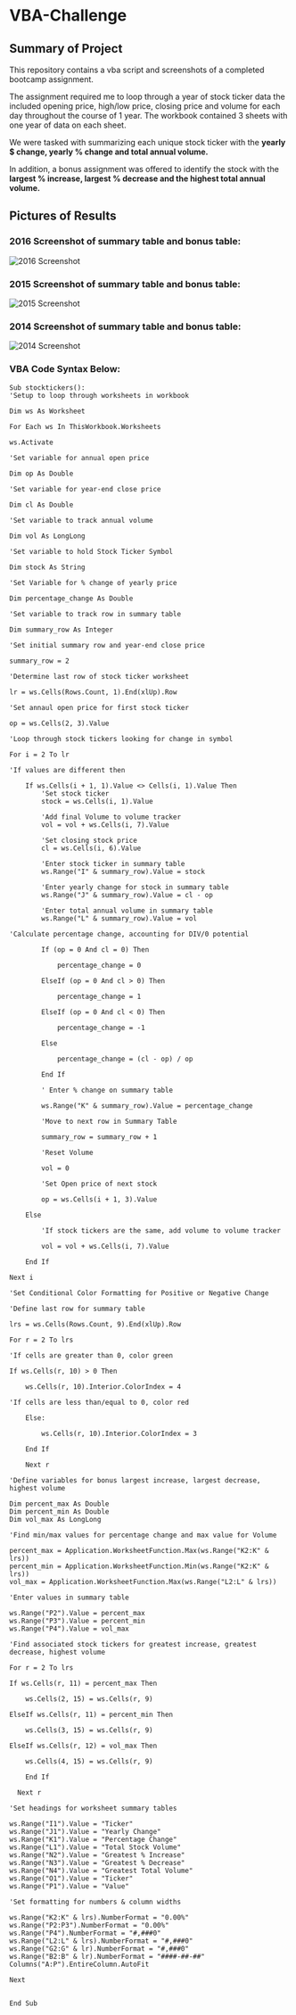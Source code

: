 # VBA-Challenge

## Summary of Project
This repository contains a vba script and screenshots of a completed bootcamp assignment. 

The assignment required me to loop through a year of stock ticker data the included opening price, high/low price, closing price and volume for each day throughout the course of 1 year. The workbook contained 3 sheets with one year of data on each sheet. 

We were tasked with summarizing each unique stock ticker with the **yearly $ change, yearly % change and total annual volume.** 

In addition, a bonus assignment was offered to identify the stock with the **largest % increase, largest % decrease and the highest total annual volume.** 

## Pictures of Results

### 2016 Screenshot of summary table and bonus table: 

![2016 Screenshot](/2016-pt-1.png)

### 2015 Screenshot of summary table and bonus table: 

![2015 Screenshot](/2015-pt-1.png)

### 2014 Screenshot of summary table and bonus table: 

![2014 Screenshot](/2014-pt-1.png)

### VBA Code Syntax Below:
```vba
Sub stocktickers():
'Setup to loop through worksheets in workbook

Dim ws As Worksheet

For Each ws In ThisWorkbook.Worksheets

ws.Activate

'Set variable for annual open price

Dim op As Double

'Set variable for year-end close price

Dim cl As Double

'Set variable to track annual volume

Dim vol As LongLong

'Set variable to hold Stock Ticker Symbol

Dim stock As String

'Set Variable for % change of yearly price

Dim percentage_change As Double

'Set variable to track row in summary table

Dim summary_row As Integer

'Set initial summary row and year-end close price

summary_row = 2

'Determine last row of stock ticker worksheet

lr = ws.Cells(Rows.Count, 1).End(xlUp).Row

'Set annaul open price for first stock ticker

op = ws.Cells(2, 3).Value

'Loop through stock tickers looking for change in symbol

For i = 2 To lr
  
'If values are different then

    If ws.Cells(i + 1, 1).Value <> Cells(i, 1).Value Then
        'Set stock ticker
        stock = ws.Cells(i, 1).Value
         
        'Add final Volume to volume tracker
        vol = vol + ws.Cells(i, 7).Value
            
        'Set closing stock price
        cl = ws.Cells(i, 6).Value
             
        'Enter stock ticker in summary table
        ws.Range("I" & summary_row).Value = stock
            
        'Enter yearly change for stock in summary table
        ws.Range("J" & summary_row).Value = cl - op
          
        'Enter total annual volume in summary table
        ws.Range("L" & summary_row).Value = vol
             
'Calculate percentage change, accounting for DIV/0 potential
            
        If (op = 0 And cl = 0) Then
            
            percentage_change = 0
        
        ElseIf (op = 0 And cl > 0) Then
            
            percentage_change = 1
        
        ElseIf (op = 0 And cl < 0) Then
            
            percentage_change = -1
        
        Else
            
            percentage_change = (cl - op) / op
        
        End If
            
        ' Enter % change on summary table

        ws.Range("K" & summary_row).Value = percentage_change
            
        'Move to next row in Summary Table
             
        summary_row = summary_row + 1
             
        'Reset Volume
             
        vol = 0
             
        'Set Open price of next stock
             
        op = ws.Cells(i + 1, 3).Value
    
    Else
    
        'If stock tickers are the same, add volume to volume tracker
        
        vol = vol + ws.Cells(i, 7).Value
        
    End If
    
Next i

'Set Conditional Color Formatting for Positive or Negative Change

'Define last row for summary table

lrs = ws.Cells(Rows.Count, 9).End(xlUp).Row

For r = 2 To lrs

'If cells are greater than 0, color green

If ws.Cells(r, 10) > 0 Then

    ws.Cells(r, 10).Interior.ColorIndex = 4

'If cells are less than/equal to 0, color red

    Else:
        
        ws.Cells(r, 10).Interior.ColorIndex = 3
    
    End If
    
    Next r

'Define variables for bonus largest increase, largest decrease, highest volume

Dim percent_max As Double
Dim percent_min As Double
Dim vol_max As LongLong

'Find min/max values for percentage change and max value for Volume

percent_max = Application.WorksheetFunction.Max(ws.Range("K2:K" & lrs))
percent_min = Application.WorksheetFunction.Min(ws.Range("K2:K" & lrs))
vol_max = Application.WorksheetFunction.Max(ws.Range("L2:L" & lrs))

'Enter values in summary table

ws.Range("P2").Value = percent_max
ws.Range("P3").Value = percent_min
ws.Range("P4").Value = vol_max

'Find associated stock tickers for greatest increase, greatest decrease, highest volume

For r = 2 To lrs

If ws.Cells(r, 11) = percent_max Then
    
    ws.Cells(2, 15) = ws.Cells(r, 9)

ElseIf ws.Cells(r, 11) = percent_min Then
    
    ws.Cells(3, 15) = ws.Cells(r, 9)
   
ElseIf ws.Cells(r, 12) = vol_max Then
    
    ws.Cells(4, 15) = ws.Cells(r, 9)
    
    End If
  
  Next r

'Set headings for worksheet summary tables

ws.Range("I1").Value = "Ticker"
ws.Range("J1").Value = "Yearly Change"
ws.Range("K1").Value = "Percentage Change"
ws.Range("L1").Value = "Total Stock Volume"
ws.Range("N2").Value = "Greatest % Increase"
ws.Range("N3").Value = "Greatest % Decrease"
ws.Range("N4").Value = "Greatest Total Volume"
ws.Range("O1").Value = "Ticker"
ws.Range("P1").Value = "Value"

'Set formatting for numbers & column widths

ws.Range("K2:K" & lrs).NumberFormat = "0.00%"
ws.Range("P2:P3").NumberFormat = "0.00%"
ws.Range("P4").NumberFormat = "#,###0"
ws.Range("L2:L" & lrs).NumberFormat = "#,###0"
ws.Range("G2:G" & lr).NumberFormat = "#,###0"
ws.Range("B2:B" & lr).NumberFormat = "####-##-##"
Columns("A:P").EntireColumn.AutoFit

Next


End Sub

```
